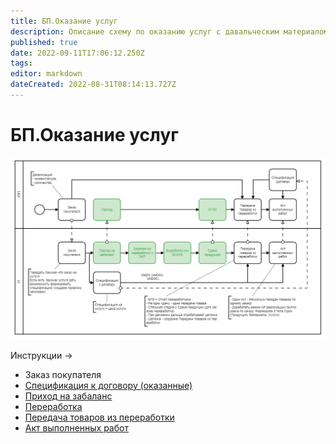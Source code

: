 ```yaml
---
title: БП.Оказание услуг
description: Описание схему по оказанию услуг с давальческим материалом
published: true
date: 2022-09-11T17:06:12.250Z
tags: 
editor: markdown
dateCreated: 2022-08-31T08:14:13.727Z
---
```


# БП.Оказание услуг

![](<../../../assets/image (333).png>)

Инструкции ->&#x20;

* Заказ покупателя
* [Спецификация к договору (оказанные)](../../../uchet/kooperaciya/okazanie-uslug/specifikacii-na-uslugi-okazannye.md)
* [Приход на забаланс](../../../uchet/postuplenie-tovarov-i-uslug/prikhod-na-zabalans.md)
* [Переработка](../../../upravlenie-proizvodstvom/pererabotka/)
* [Передача товаров из переработки](../../../uchet/kooperaciya/okazanie-uslug/peredacha-tovarov-v-pererabotku.md)
* [Акт выполненных работ](../../../uchet/kooperaciya/okazanie-uslug/akt-vypolnennykh-rabot.md)
